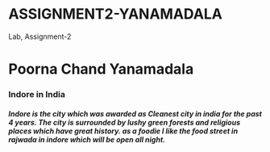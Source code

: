 # ASSIGNMENT2-YANAMADALA
Lab, Assignment-2

# Poorna Chand Yanamadala

### Indore in India
##### Indore is the city which was awarded as **Cleanest city in india** for the past 4 years. The city is surrounded by __lushy green forests__ and **religious places** which have great history. as a foodie I like the ***food street in rajwada in indore*** which will be open all night.


